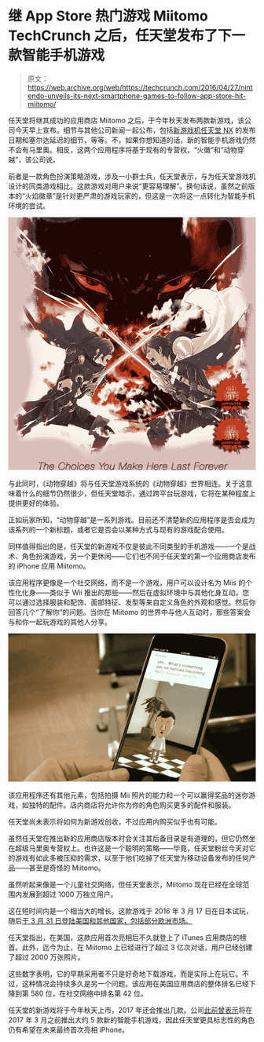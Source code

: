 # 继 App Store 热门游戏 Miitomo TechCrunch 之后，任天堂发布了下一款智能手机游戏

> 原文：<https://web.archive.org/web/https://techcrunch.com/2016/04/27/nintendo-unveils-its-next-smartphone-games-to-follow-app-store-hit-miitomo/>

任天堂将继其成功的应用商店 Miitomo 之后，于今年秋天发布两款新游戏，该公司今天早上宣布。细节与其他公司新闻一起公布，包括[新游戏机任天堂 NX](https://web.archive.org/web/20221005190101/https://beta.techcrunch.com/2016/04/27/the-nintendo-nx-will-be-available-in-march-2017/) 的发布日期和塞尔达延迟的细节，等等。不，如果你想知道的话，新的智能手机游戏仍然不会有马里奥。相反，这两个应用程序将基于现有的专营权，“火徽”和“动物穿越”，该公司说。

前者是一款角色扮演策略游戏，涉及一小群士兵，任天堂表示，与为任天堂游戏机设计的同类游戏相比，这款游戏对用户来说“更容易理解”。换句话说，虽然之前版本的“火焰徽章”是针对更严肃的游戏玩家的，但这是一次将这一点转化为智能手机环境的尝试。

![fire_emblem_splash](img/09d55b5a073864524d3ee416e56c6c59.png)

与此同时，《动物穿越》将与任天堂游戏系统的《动物穿越》世界相连。关于这意味着什么的细节仍然很少，但任天堂暗示，通过跨平台玩游戏，它将在某种程度上提供更好的体验。

正如玩家所知，“动物穿越”是一系列游戏。目前还不清楚新的应用程序是否会成为该系列的一个新标题，或者它是否会以某种方式与现有的游戏配合使用。

同样值得指出的是，任天堂的新游戏不仅是彼此不同类型的手机游戏——一个是战术、角色扮演游戏，另一个更休闲——它们也不同于任天堂的第一个应用商店发布的 iPhone 应用 Miitomo。

该应用程序更像是一个社交网络，而不是一个游戏，用户可以设计名为 Miis 的个性化化身——类似于 Wii 推出的那些——然后在虚拟环境中与其他化身互动。您可以通过选择服装和配饰、面部特征、发型等来自定义角色的外观和感觉。然后你回答几个“了解你”的问题。当你在 Miitomo 的世界中与他人互动时，那些答案会与和你一起玩游戏的其他人分享。

![MiitomoRiver](img/04793e74fc2a5785aec99acc6ad1ab75.png)

该应用程序还有其他元素，包括拍摄 Mii 照片的能力和一个可以赢得奖品的迷你游戏，如独特的配件。店内商店将允许你为你的角色购买更多的配件和服装。

任天堂尚未表示将如何为新游戏创收，不过应用内购买似乎也有可能。

虽然任天堂在推出新的应用商店版本时会关注其后备目录是有道理的，但它仍然坐在超级马里奥专营权上。也许这是一个聪明的策略——毕竟，任天堂粉丝今天对它的游戏有如此多被压抑的需求，以至于他们吃掉了任天堂为移动设备发布的任何产品——甚至是奇怪的 Miitomo。

虽然听起来像是一个儿童社交网络，但任天堂表示，Miitomo 现在已经在全球范围内发展到超过 1000 万独立用户。

这在短时间内是一个相当大的增长。这款游戏于 2016 年 3 月 17 日在日本试玩，随后[于 3 月 31 日登陆美国和其他国家，包括部分欧洲市场。](https://web.archive.org/web/20221005190101/https://beta.techcrunch.com/2016/03/29/nintendos-first-smartphone-app-miitomo-arrives-in-the-u-s-and-other-markets-this-thursday/)

任天堂指出，在美国，这款应用首次亮相后不久就登上了 iTunes 应用商店的榜首。此外，迄今为止，在 Miitomo 上已经进行了超过 3 亿次对话，用户已经创建了超过 2000 万张照片。

这些数字表明，它的早期采用者不只是好奇地下载游戏，而是实际上在玩它。不过，这种情况会持续多久是另一个问题。该应用在美国应用商店的整体排名已经下降到第 580 位，在社交网络中排名第 42 位。

任天堂的新游戏将于今年秋天上市，2017 年还会推出几款。公司[此前曾表示](https://web.archive.org/web/20221005190101/https://www.nintendo.co.jp/ir/en/library/events/150508/03.html)将在 2017 年 3 月之前推出大约 5 款新的智能手机游戏，因此任天堂更具标志性的角色仍有希望在未来最终首次亮相 iPhone。